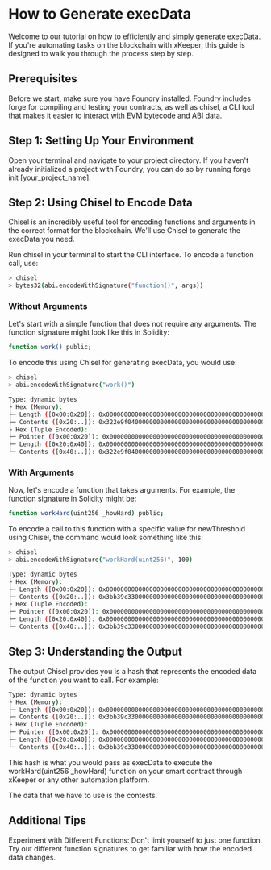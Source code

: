 # How to Generate execData

Welcome to our tutorial on how to efficiently and simply generate execData. If you're automating tasks on the blockchain with xKeeper, this guide is designed to walk you through the process step by step.

## Prerequisites

Before we start, make sure you have Foundry installed. Foundry includes forge for compiling and testing your contracts, as well as chisel, a CLI tool that makes it easier to interact with EVM bytecode and ABI data.

## Step 1: Setting Up Your Environment

Open your terminal and navigate to your project directory. If you haven't already initialized a project with Foundry, you can do so by running forge init [your_project_name].

## Step 2: Using Chisel to Encode Data

Chisel is an incredibly useful tool for encoding functions and arguments in the correct format for the blockchain. We'll use Chisel to generate the execData you need.

Run chisel in your terminal to start the CLI interface. To encode a function call, use:

```bash
> chisel
> bytes32(abi.encodeWithSignature("function()", args))
```

### Without Arguments

Let's start with a simple function that does not require any arguments. The function signature might look like this in Solidity:

```bash
function work() public;
```

To encode this using Chisel for generating execData, you would use:

```bash
> chisel
> abi.encodeWithSignature("work()")

Type: dynamic bytes
├ Hex (Memory):
├─ Length ([0x00:0x20]): 0x0000000000000000000000000000000000000000000000000000000000000004
├─ Contents ([0x20:..]): 0x322e9f0400000000000000000000000000000000000000000000000000000000
├ Hex (Tuple Encoded):
├─ Pointer ([0x00:0x20]): 0x0000000000000000000000000000000000000000000000000000000000000020
├─ Length ([0x20:0x40]): 0x0000000000000000000000000000000000000000000000000000000000000004
└─ Contents ([0x40:..]): 0x322e9f0400000000000000000000000000000000000000000000000000000000
```

### With Arguments

Now, let's encode a function that takes arguments. For example, the function signature in Solidity might be:

```bash
function workHard(uint256 _howHard) public;
```

To encode a call to this function with a specific value for newThreshold using Chisel, the command would look something like this:

```bash
> chisel
> abi.encodeWithSignature("workHard(uint256)", 100)

Type: dynamic bytes
├ Hex (Memory):
├─ Length ([0x00:0x20]): 0x0000000000000000000000000000000000000000000000000000000000000024
├─ Contents ([0x20:..]): 0x3bb39c33000000000000000000000000000000000000000000000000000000000000006400000000000000000000000000000000000000000000000000000000
├ Hex (Tuple Encoded):
├─ Pointer ([0x00:0x20]): 0x0000000000000000000000000000000000000000000000000000000000000020
├─ Length ([0x20:0x40]): 0x0000000000000000000000000000000000000000000000000000000000000024
└─ Contents ([0x40:..]): 0x3bb39c33000000000000000000000000000000000000000000000000000000000000006400000000000000000000000000000000000000000000000000000000
```

## Step 3: Understanding the Output

The output Chisel provides you is a hash that represents the encoded data of the function you want to call. For example:

```bash
Type: dynamic bytes
├ Hex (Memory):
├─ Length ([0x00:0x20]): 0x0000000000000000000000000000000000000000000000000000000000000024
├─ Contents ([0x20:..]): 0x3bb39c33000000000000000000000000000000000000000000000000000000000000006400000000000000000000000000000000000000000000000000000000
├ Hex (Tuple Encoded):
├─ Pointer ([0x00:0x20]): 0x0000000000000000000000000000000000000000000000000000000000000020
├─ Length ([0x20:0x40]): 0x0000000000000000000000000000000000000000000000000000000000000024
└─ Contents ([0x40:..]): 0x3bb39c33000000000000000000000000000000000000000000000000000000000000006400000000000000000000000000000000000000000000000000000000
```

This hash is what you would pass as execData to execute the workHard(uint256 \_howHard) function on your smart contract through xKeeper or any other automation platform.

The data that we have to use is the contests.

## Additional Tips

Experiment with Different Functions: Don't limit yourself to just one function. Try out different function signatures to get familiar with how the encoded data changes.
